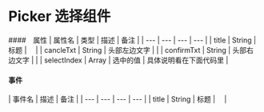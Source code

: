 # Picker 选择组件

####　属性
| 属性名 | 类型 | 描述 | 备注 |
| --- | --- | --- | --- |
| title | String | 标题 |　 |
| cancleTxt | String | 头部左边文字 |  |
| confirmTxt | String | 头部右边文字 |  |
| selectIndex | Array | 选中的值 | 具体说明看在下面代码里 |



#### 事件
| 事件名 | 描述 | 备注 |
| --- | --- | --- | --- |
| title | String | 标题 |　 |
